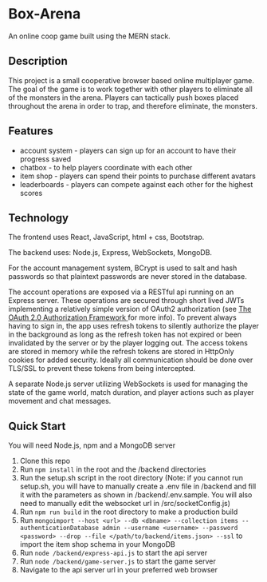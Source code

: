 # Box-Arena
An online coop game built using the MERN stack.

## Description
This project is a small cooperative browser based online multiplayer game. The goal of the game is to work together with other players to eliminate all of the monsters in the arena. Players can tactically push boxes placed throughout the arena in order to trap, and therefore eliminate, the monsters.  

## Features 
- account system - players can sign up for an account to have their progress saved
- chatbox - to help players coordinate with each other
- item shop - players can spend their points to purchase different avatars
- leaderboards - players can compete against each other for the highest scores

## Technology
The frontend uses React, JavaScript, html + css, Bootstrap. 

The backend uses: Node.js, Express, WebSockets, MongoDB. 

For the account management system, BCrypt is used to salt and hash passwords so that plaintext passwords are never stored in the database. 

The account operations are exposed via a RESTful api running on an Express server. These operations are secured through short lived JWTs implementing a relatively simple version of OAuth2 authorization (see <a href="https://tools.ietf.org/html/rfc6749">The OAuth 2.0 Authorization Framework
</a> for more info). To prevent always having to sign in, the app uses refresh tokens to silently authorize the player in the background as long as the refresh token has not expired or been invalidated by the server or by the player logging out. The access tokens are stored in memory while the refresh tokens are stored in HttpOnly cookies for added security. Ideally all communication should be done over TLS/SSL to prevent these tokens from being intercepted.     

A separate Node.js server utilizing WebSockets is used for managing the state of the game world, match duration, and player actions such as player movement and chat messages. 

## Quick Start
You will need Node.js, npm and a MongoDB server
1. Clone this repo
2. Run `npm install` in the root and the /backend directories
3. Run the setup.sh script in the root directory (Note: if you cannot run setup.sh, you will have to manually create a .env file in /backend and fill it with the parameters as shown in /backend/.env.sample. You will also need to manually edit the websocket url in /src/socketConfig.js)
4. Run `npm run build` in the root directory to make a production build
5. Run `mongoimport --host <url> --db <dbname> --collection items --authenticationDatabase admin --username <username> --password <password> --drop --file </path/to/backend/items.json> --ssl` to import the item shop schema in your MongoDB
6. Run `node /backend/express-api.js` to start the api server
7. Run `node /backend/game-server.js` to start the game server
8. Navigate to the api server url in your preferred web browser
